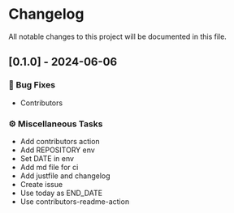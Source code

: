 # Changelog

All notable changes to this project will be documented in this file.

## [0.1.0] - 2024-06-06

### 🐛 Bug Fixes

- Contributors

### ⚙️ Miscellaneous Tasks

- Add contributors action
- Add REPOSITORY env
- Set DATE in env
- Add md file for ci
- Add justfile and changelog
- Create issue
- Use today as END_DATE
- Use contributors-readme-action

<!-- generated by git-cliff -->
